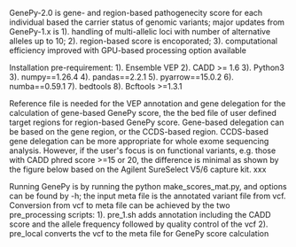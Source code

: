 GenePy-2.0 is gene- and region-based pathogenecity score for each individual based the carrier status of genomic variants; major updates from GenePy-1.x is 1). handling of multi-allelic loci with number of alternative alleles up to 10; 2). region-based score is encoporated; 3). computational efficiency improved with GPU-based processing option available

Installation pre-requirement:
1). Ensemble VEP 
2). CADD >= 1.6
3). Python3
3). numpy==1.26.4
4). pandas==2.2.1
5). pyarrow==15.0.2
6). numba==0.59.1
7). bedtools
8). Bcftools >=1.3.1

Reference file is needed for the VEP annotation and gene delegation for the calculation of gene-based GenePy score, the the bed file of user defined target regions for region-based GenePy score. Gene-based delegation can be based on the gene region, or the CCDS-based region.  CCDS-based gene delegation can be more appropriate for whole exome sequencing analysis. However, if the user's focus is on functional variants, e.g. those with CADD phred score >=15 or 20, the difference is minimal as shown by the figure below based on the Agilent SureSelect V5/6 capture kit.
xxx

Running GenePy is by running the python make_scores_mat.py, and options can be found by -h; the input meta file is the annotated variant file from vcf. Conversion from vcf to meta file can be achieved by the two pre_processing scripts: 
1). pre_1.sh adds annotation including the CADD score and the allele frequency followed by quality control of the vcf
2). pre_local converts the vcf to the meta file for GenePy score calculation


